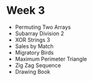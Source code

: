 # Week 3

* Permuting Two Arrays
* Subarray Division 2
* XOR Strings 3
* Sales by Match
* Migratory Birds
* Maximum Perimeter Triangle
* Zig Zag Sequence
* Drawing Book
